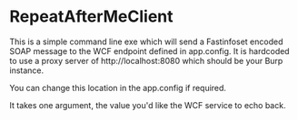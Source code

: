 # RepeatAfterMeClient #

This is a simple command line exe which will send a Fastinfoset encoded SOAP message to the WCF endpoint defined in app.config. It is hardcoded to use a proxy server of http://localhost:8080 which should be your Burp instance.

You can change this location in the app.config if required.

It takes one argument, the value you'd like the WCF service to echo back.

